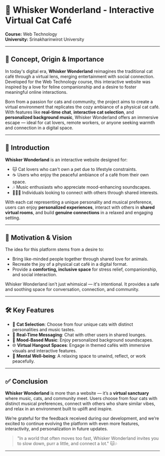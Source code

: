 # 🐾 Whisker Wonderland - Interactive Virtual Cat Café

**Course:** Web Technology  
**University:** Srinakharinwirot University

---

## 🎯 Concept, Origin & Importance

In today's digital era, **Whisker Wonderland** reimagines the traditional cat café through a virtual lens, merging entertainment with social connection. Developed for the Web Technology course, this interactive website was inspired by a love for feline companionship and a desire to foster meaningful online interactions.

Born from a passion for cats and community, the project aims to create a virtual environment that replicates the cozy ambiance of a physical cat café. With features like **real-time chat**, **interactive cat selection**, and **personalized background music**, Whisker Wonderland offers an immersive escape — ideal for cat lovers, remote workers, or anyone seeking warmth and connection in a digital space.

---

## 🌟 Introduction

**Whisker Wonderland** is an interactive website designed for:

- 🐱 Cat lovers who can't own a pet due to lifestyle constraints.
- ☕ Users who enjoy the peaceful ambiance of a café from their own space.
- 🎶 Music enthusiasts who appreciate mood-enhancing soundscapes.
- 🧑‍🤝‍🧑 Individuals looking to connect with others through shared interests.

With each cat representing a unique personality and musical preference, users can enjoy **personalized experiences**, interact with others in **shared virtual rooms**, and build **genuine connections** in a relaxed and engaging setting.

---

## 🧠 Motivation & Vision

The idea for this platform stems from a desire to:

- Bring like-minded people together through shared love for animals.
- Recreate the joy of a physical cat café in a digital format.
- Provide a **comforting, inclusive space** for stress relief, companionship, and social interaction.

Whisker Wonderland isn't just whimsical — it's intentional. It provides a safe and soothing space for conversation, connection, and community.

---

## 🛠️ Key Features

- 🐾 **Cat Selection**: Choose from four unique cats with distinct personalities and music tastes.
- 💬 **Real-Time Messaging**: Chat with other users in shared lounges.
- 🎵 **Mood-Based Music**: Enjoy personalized background soundscapes.
- 🌐 **Virtual Hangout Spaces**: Engage in themed cafés with immersive visuals and interactive features.
- 🧘 **Mental Well-being**: A relaxing space to unwind, reflect, or work peacefully.

---

## ✅ Conclusion

**Whisker Wonderland** is more than a website — it’s a **virtual sanctuary** where music, cats, and community meet. Users choose from four cats with distinct musical preferences, connect with others who share similar vibes, and relax in an environment built to uplift and inspire.

We’re grateful for the feedback received during our development, and we’re excited to continue evolving the platform with even more features, interactivity, and personalization in future updates.

> "In a world that often moves too fast, Whisker Wonderland invites you to slow down, purr a little, and connect a lot." 🐱🎶

---

